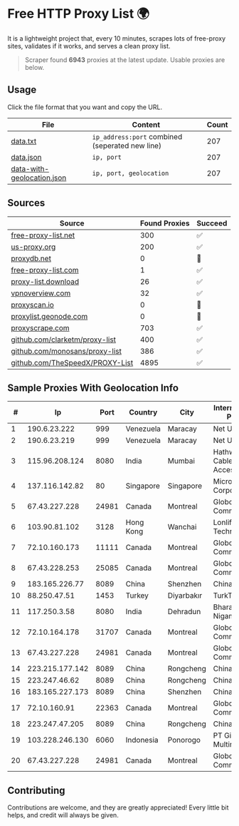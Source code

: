 
# Free HTTP Proxy List 🌍

It is a lightweight project that, every 10 minutes, scrapes lots of free-proxy sites, validates if it works, and serves a clean proxy list.


> Scraper found **6943** proxies at the latest update. Usable proxies are below.

## Usage

Click the file format that you want and copy the URL.


|File|Content|Count|
|----|-------|-----|
|[data.txt](https://raw.githubusercontent.com/themiralay/Proxy-List-World/master/data.txt)|`ip_address:port` combined (seperated new line)|207|
|[data.json](https://raw.githubusercontent.com/themiralay/Proxy-List-World/master/data.json)|`ip, port`|207|
|[data-with-geolocation.json](https://raw.githubusercontent.com/themiralay/Proxy-List-World/master/data-with-geolocation.json)|`ip, port, geolocation`|207|

## Sources

|Source|Found Proxies|Succeed|
|------|-------------|-------|
|[free-proxy-list.net](https://free-proxy-list.net)|300|✅|
|[us-proxy.org](https://www.us-proxy.org)|200|✅|
|[proxydb.net](http://proxydb.net)|0|🚫|
|[free-proxy-list.com](https://free-proxy-list.com/?page=&port=&type%5B%5D=http&type%5B%5D=https&up_time=0&search=Search)|1|✅|
|[proxy-list.download](https://www.proxy-list.download/HTTP)|26|✅|
|[vpnoverview.com](https://vpnoverview.com/privacy/anonymous-browsing/free-proxy-servers)|32|✅|
|[proxyscan.io](https://www.proxyscan.io)|0|🚫|
|[proxylist.geonode.com](https://proxylist.geonode.com/api/proxy-list?limit=300&page=1&sort_by=lastChecked&sort_type=desc&protocols=http,https)|0|🚫|
|[proxyscrape.com](https://api.proxyscrape.com/v2/?request=displayproxies&protocol=http&timeout=10000&country=all&ssl=all&anonymity=all)|703|✅|
|[github.com/clarketm/proxy-list](https://raw.githubusercontent.com/clarketm/proxy-list/master/proxy-list-raw.txt)|400|✅|
|[github.com/monosans/proxy-list](https://raw.githubusercontent.com/monosans/proxy-list/main/proxies/http.txt)|386|✅|
|[github.com/TheSpeedX/PROXY-List](https://raw.githubusercontent.com/TheSpeedX/PROXY-List/master/http.txt)|4895|✅|


## Sample Proxies With Geolocation Info

|#|Ip|Port|Country|City|Internet Service Provider|
|-|--|----|-------|----|-------------------------|
|1|190.6.23.222|999|Venezuela|Maracay|Net Uno|
|2|190.6.23.219|999|Venezuela|Maracay|Net Uno|
|3|115.96.208.124|8080|India|Mumbai|Hathway IP over Cable Internet Access|
|4|137.116.142.82|80|Singapore|Singapore|Microsoft Corporation|
|5|67.43.227.228|24981|Canada|Montreal|GloboTech Communications|
|6|103.90.81.102|3128|Hong Kong|Wanchai|Lonlife Technology Co.|
|7|72.10.160.173|11111|Canada|Montreal|GloboTech Communications|
|8|67.43.228.253|25085|Canada|Montreal|GloboTech Communications|
|9|183.165.226.77|8089|China|Shenzhen|Chinanet|
|10|88.250.47.51|1453|Turkey|Diyarbakır|TurkTelecom|
|11|117.250.3.58|8080|India|Dehradun|Bharat Sanchar Nigam Ltd|
|12|72.10.164.178|31707|Canada|Montreal|GloboTech Communications|
|13|67.43.227.228|24981|Canada|Montreal|GloboTech Communications|
|14|223.215.177.142|8089|China|Rongcheng|Chinanet|
|15|223.247.46.62|8089|China|Rongcheng|Chinanet|
|16|183.165.227.173|8089|China|Shenzhen|Chinanet|
|17|72.10.160.91|22363|Canada|Montreal|GloboTech Communications|
|18|223.247.47.205|8089|China|Rongcheng|Chinanet|
|19|103.228.246.130|6060|Indonesia|Ponorogo|PT Giga Patra Multimedia|
|20|67.43.227.228|24981|Canada|Montreal|GloboTech Communications|



## Contributing

Contributions are welcome, and they are greatly appreciated! Every
little bit helps, and credit will always be given.


